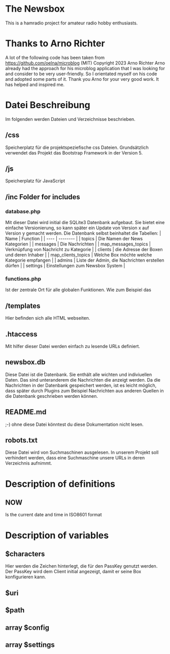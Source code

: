# The Newsbox
This is a hamradio project for amateur radio hobby enthusiasts.  

# Thanks to Arno Richter
A lot of the following code has been taken from https://github.com/oelna/microblog (MIT) Copyright 2023 Arno Richter
Arno already had the approach for his microblog application that I was looking for and consider to be very user-friendly. So I orientated myself on his code and adopted some parts of it. Thank you Arno for your very good work. It has helped and inspired me. 


# Datei Beschreibung
Im folgenden werden Dateien und Verzeichnisse beschrieben.

## /css
Speicherplatz für die projektspeziefische css Dateien. Grundsätzlich verwendet das Projekt das Bootstrap Framework in der Version 5.

## /js
Speicherplatz für JavaScript

## /inc Folder for includes

### database.php
Mit dieser Datei wird initial die SQLite3 Datenbank aufgebaut. Sie bietet eine einfache Versionierung, so kann später ein Update von Version x auf Version y gemacht werden. 
Die Datenbank selbst beinhaltet die Tabellen: 
| Name | Function |
| ---- | -------- |
| topics | Die Namen der News Kategorien |
| messages | Die Nachrichten |
| map_messages_topics | Verknüpfung von Nachricht zu Kategorie |
| clients | die Adresse der Boxen und deren Inhaber |
| map_clients_topics | Welche Box möchte welche Kategorie empfangen |
| admins | Liste der Admin, die Nachrichten erstellen dürfen |
| settings | Einstellungen zum Newsbox System |

### functions.php 
Ist der zentrale Ort für alle globalen Funktionen. Wie zum Beispiel das 

## /templates
Hier befinden sich alle HTML webseiten. 

## .htaccess
Mit hilfer dieser Datei werden einfach zu lesende URLs definiert.

## newsbox.db
Diese Datei ist die Datenbank. Sie enthält alle wichten und indiviuellen Daten. Das sind unteranderem die Nachrichten die anzeigt werden. 
Da die Nachrichten in der Datenbank gespeichert werden, ist es leicht möglich, dass später durch Plugins zum Beispiel Nachrichten aus anderen Quellen in die Datenbank geschrieben werden können. 

## README.md
;-) ohne diese Datei könntest du diese Dokumentation nicht lesen. 

## robots.txt
Diese Datei wird von Suchmaschinen ausgelesen. In unserem Projekt soll verhindert werden, dass eine Suchmaschine unsere URLs in deren Verzeichnis aufnimmt. 

# Description of definitions

## NOW 
Is the current date and time in ISO8601 format


# Description of variables

## $characters
Hier werden die Zeichen hinterlegt, die für den PassKey genutzt werden. 
Der PassKey wird dem Client initial angezeigt, damit er seine Box konfigurieren kann.

## $uri

## $path


## array $config

## array $settings

